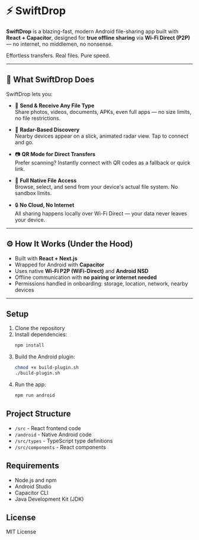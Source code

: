 # ⚡ SwiftDrop

**SwiftDrop** is a blazing-fast, modern Android file-sharing app built with **React + Capacitor**, designed for **true offline sharing** via **Wi-Fi Direct (P2P)** — no internet, no middlemen, no nonsense.

Effortless transfers. Real files. Pure speed.

---

## 🚀 What SwiftDrop Does

SwiftDrop lets you:

- 🔗 **Send & Receive Any File Type**  
  Share photos, videos, documents, APKs, even full apps — no size limits, no file restrictions.

- 📡 **Radar-Based Discovery**  
  Nearby devices appear on a slick, animated radar view. Tap to connect and go.

- 📷 **QR Mode for Direct Transfers**  
  Prefer scanning? Instantly connect with QR codes as a fallback or quick link.

- 📁 **Full Native File Access**  
  Browse, select, and send from your device's actual file system. No sandbox limits.

- 🔒 **No Cloud, No Internet**  
  All sharing happens locally over Wi-Fi Direct — your data never leaves your device.

---

## ⚙️ How It Works (Under the Hood)

- Built with **React + Next.js**
- Wrapped for Android with **Capacitor**
- Uses native **Wi-Fi P2P (WiFi-Direct)** and **Android NSD**
- Offline communication with **no pairing or internet needed**
- Permissions handled in onboarding: storage, location, network, nearby devices

---

## Setup

1. Clone the repository
2. Install dependencies:
   ```bash
   npm install
   ```
3. Build the Android plugin:
   ```bash
   chmod +x build-plugin.sh
   ./build-plugin.sh
   ```
4. Run the app:
   ```bash
   npm run android
   ```

## Project Structure

- `/src` - React frontend code
- `/android` - Native Android code
- `/src/types` - TypeScript type definitions
- `/src/components` - React components

## Requirements

- Node.js and npm
- Android Studio
- Capacitor CLI
- Java Development Kit (JDK)

## License

MIT License
